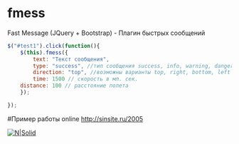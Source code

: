 # fmess
Fast Message (JQuery  + Bootstrap) - Плагин быстрых сообщений

```js
$("#test1").click(function(){
	$(this).fmess({
        text: "Текст сообщения",
        type: "success", //тип сообщения success, info, warning, danger
        direction: "top", //возможны варианты top, right, bottom, left
        time: 1500 // скорость в мл. сек.
	distance: 100 // расстояние полета
    });

});
```
#Пример работы online
http://sinsite.ru/2005

[![N|Solid](http://sinsite.ru/img/fmess.gif)](http://sinsite.ru/2005)
